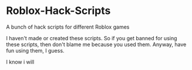 # Roblox-Hack-Scripts
A bunch of hack scripts for different Roblox games

I haven't made or created these scripts.
So if you get banned for using these scripts, then don't blame me because you used them.
Anyway, have fun using them, I guess.

I know i will 
